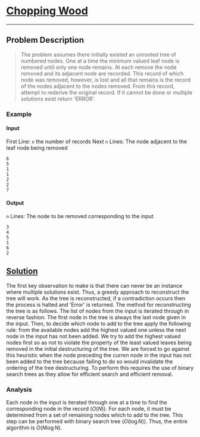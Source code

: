 [_metadata_:tags]:- "Kattis greedy BST"

# [Chopping Wood](https://open.kattis.com/problems/chopwood)

---

## Problem Description
> The problem assumes there initially existed an unrooted tree of numbered nodes. One at a time the minimum valued leaf node is removed until only one node remains. At each remove the node removed and its adjacent node are recorded. This record of which node was removed, however, is lost and all that remains is the record of the nodes adjacent to the nodes removed. From this record, attempt to rederive the original record. If it cannot be done or multiple solutions exist return 'ERROR'. 

### Example
#### Input
First Line: `n` the number of records
Next `n` Lines: The node adjacent to the leaf node being removed
```
6
5
1
1
2
2
7
```
#### Output
`n` Lines: The node to be removed corresponding to the input
```
3
4
5
1
6
2
```

## [Solution](%PUBLIC_URL%/solutions/chopping_wood.cpp)
The first key observation to make is that there can never be an instance where multiple solutions exist. Thus, a greedy approach to reconstruct the tree will work. As the tree is reconstructed, if a contradiction occurs then the process is halted and 'Error' is returned. The method for reconstructing the tree is as follows. The list of nodes from the input is iterated through in reverse fashion. The first node in the tree is always the last node given in the input. Then, to decide which node to add to the tree apply the following rule: from the available nodes add the highest valued one unless the next node in the input has not been added. We try to add the highest valued nodes first so as not to violate the property of the least valued leaves being removed in the initial destructuring of the tree. We are forced to go against this heuristic when the node preceding the curren node in the input has not been added to the tree because failing to do so would invalidate the ordering of the tree destructuring. To perform this requires the use of binary search trees as they allow for efficient search and efficient removal.


### Analysis
Each node in the input is iterated through one at a time to find the corresponding node in the record $(O(N))$. For each node, it must be determined from a set of remaining nodes which to add to the tree. This step can be performed with binary search tree $(O(\log N))$. Thus, the entire algorithm is $O(N \log N)$.


